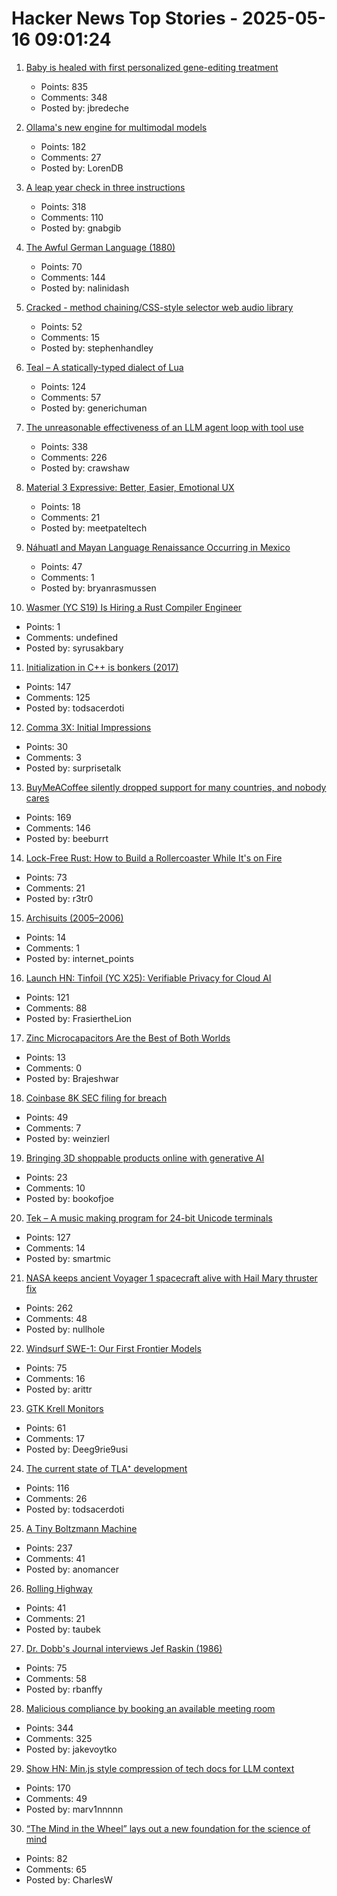 # Hacker News Top Stories - 2025-05-16 09:01:24

1. [Baby is healed with first personalized gene-editing treatment](https://www.nytimes.com/2025/05/15/health/gene-editing-personalized-rare-disorders.html)
   - Points: 835
   - Comments: 348
   - Posted by: jbredeche

2. [Ollama's new engine for multimodal models](https://ollama.com/blog/multimodal-models)
   - Points: 182
   - Comments: 27
   - Posted by: LorenDB

3. [A leap year check in three instructions](https://hueffner.de/falk/blog/a-leap-year-check-in-three-instructions.html)
   - Points: 318
   - Comments: 110
   - Posted by: gnabgib

4. [The Awful German Language (1880)](https://faculty.georgetown.edu/jod/texts/twain.german.html)
   - Points: 70
   - Comments: 144
   - Posted by: nalinidash

5. [Cracked - method chaining/CSS-style selector web audio library](https://github.com/billorcutt/i_dropped_my_phone_the_screen_cracked)
   - Points: 52
   - Comments: 15
   - Posted by: stephenhandley

6. [Teal – A statically-typed dialect of Lua](https://teal-language.org/)
   - Points: 124
   - Comments: 57
   - Posted by: generichuman

7. [The unreasonable effectiveness of an LLM agent loop with tool use](https://sketch.dev/blog/agent-loop)
   - Points: 338
   - Comments: 226
   - Posted by: crawshaw

8. [Material 3 Expressive: Better, Easier, Emotional UX](https://design.google/library/expressive-material-design-google-research)
   - Points: 18
   - Comments: 21
   - Posted by: meetpateltech

9. [Náhuatl and Mayan Language Renaissance Occurring in Mexico](https://yucatanmagazine.com/mayan-language-renaissance/)
   - Points: 47
   - Comments: 1
   - Posted by: bryanrasmussen

10. [Wasmer (YC S19) Is Hiring a Rust Compiler Engineer](https://www.workatastartup.com/jobs/15822)
   - Points: 1
   - Comments: undefined
   - Posted by: syrusakbary

11. [Initialization in C++ is bonkers (2017)](https://blog.tartanllama.xyz/initialization-is-bonkers/)
   - Points: 147
   - Comments: 125
   - Posted by: todsacerdoti

12. [Comma 3X: Initial Impressions](https://beesbuzz.biz/blog/14719-Comma-3X-Initial-impressions)
   - Points: 30
   - Comments: 3
   - Posted by: surprisetalk

13. [BuyMeACoffee silently dropped support for many countries, and nobody cares](https://zverok.space/blog/2024-08-08-bmac-snafu.html)
   - Points: 169
   - Comments: 146
   - Posted by: beeburrt

14. [Lock-Free Rust: How to Build a Rollercoaster While It's on Fire](https://yeet.cx/blog/lock-free-rust/)
   - Points: 73
   - Comments: 21
   - Posted by: r3tr0

15. [Archisuits (2005–2006)](https://insecurespaces.net/archisuits-2005-2006/)
   - Points: 14
   - Comments: 1
   - Posted by: internet_points

16. [Launch HN: Tinfoil (YC X25): Verifiable Privacy for Cloud AI](undefined)
   - Points: 121
   - Comments: 88
   - Posted by: FrasiertheLion

17. [Zinc Microcapacitors Are the Best of Both Worlds](https://spectrum.ieee.org/zinc-microcapacitor)
   - Points: 13
   - Comments: 0
   - Posted by: Brajeshwar

18. [Coinbase 8K SEC filing for breach](https://www.sec.gov/ix?doc=/Archives/edgar/data/1679788/000167978825000094/coin-20250514.htm)
   - Points: 49
   - Comments: 7
   - Posted by: weinzierl

19. [Bringing 3D shoppable products online with generative AI](https://research.google/blog/bringing-3d-shoppable-products-online-with-generative-ai/)
   - Points: 23
   - Comments: 10
   - Posted by: bookofjoe

20. [Tek – A music making program for 24-bit Unicode terminals](https://codeberg.org/unspeaker/tek)
   - Points: 127
   - Comments: 14
   - Posted by: smartmic

21. [NASA keeps ancient Voyager 1 spacecraft alive with Hail Mary thruster fix](https://www.theregister.com/2025/05/15/voyager_1_survives_with_thruster_fix/)
   - Points: 262
   - Comments: 48
   - Posted by: nullhole

22. [Windsurf SWE-1: Our First Frontier Models](https://windsurf.com/blog/windsurf-wave-9-swe-1)
   - Points: 75
   - Comments: 16
   - Posted by: arittr

23. [GTK Krell Monitors](https://gkrellm.srcbox.net/)
   - Points: 61
   - Comments: 17
   - Posted by: Deeg9rie9usi

24. [The current state of TLA⁺ development](https://ahelwer.ca/post/2025-05-15-tla-dev-status/)
   - Points: 116
   - Comments: 26
   - Posted by: todsacerdoti

25. [A Tiny Boltzmann Machine](https://eoinmurray.info/boltzmann-machine)
   - Points: 237
   - Comments: 41
   - Posted by: anomancer

26. [Rolling Highway](https://en.wikipedia.org/wiki/Rolling_highway)
   - Points: 41
   - Comments: 21
   - Posted by: taubek

27. [Dr. Dobb's Journal interviews Jef Raskin (1986)](https://computeradsfromthepast.substack.com/p/dr-dobbs-journal-interviews-jef-raskin)
   - Points: 75
   - Comments: 58
   - Posted by: rbanffy

28. [Malicious compliance by booking an available meeting room](https://www.clientserver.dev/p/malicious-compliance-by-booking-an)
   - Points: 344
   - Comments: 325
   - Posted by: jakevoytko

29. [Show HN: Min.js style compression of tech docs for LLM context](https://github.com/marv1nnnnn/llm-min.txt)
   - Points: 170
   - Comments: 49
   - Posted by: marv1nnnnn

30. [“The Mind in the Wheel” lays out a new foundation for the science of mind](https://www.experimental-history.com/p/new-paradigm-for-psychology-just)
   - Points: 82
   - Comments: 65
   - Posted by: CharlesW

